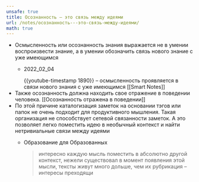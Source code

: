 ```yaml
---
unsafe: true
title: Осознанность – это связь между идеями
url: /notes/осознанность---это-связь-между-идеями/
math: true
---
```

<p></p>
<ul>
<li>
Осмысленность или осознанность знания выражается не в умении воспроизвести знание, а в умении обозначить связь нового знание с уже имеющимся<ul>
<li><div class='quote'><p class='quote-source'><span class='missing-note'>2022_02_04</span></p>{{youtube-timestamp 1890}} – осмысленность проявляется в связи нового знания с уже имеющимся <span class='missing-note'>[[Smart Notes]]</span></div></li>
</ul>
</li>
<li>Также осознанность должна находить свое отражение в поведении человека. <span class='missing-note'>[[Осознанность отражена в поведении]]</span></li>
<li>
По этой причине каталогизация заметок на основании тэгов или папок не очень подходит для продуктивного мышления. Такая организация не способствует сетевой связанности заметок. А это  позволяет легко поместить идею в необычный контекст и найти нетривиальные связи между идеями<ul>
<li><div class='quote'><p class='quote-source'><span class='missing-note'>Образование для Образованных</span></p><blockquote>
<p>интересно каждую мысль поместить в абсолютно другой контекст, нежели существовал в момент появления этой мысли, тексты живут много дольше, чем их рубрикация – интересы преходящи</p>
</blockquote>
</div></li>
</ul>
</li>
</ul>
